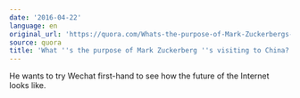```yaml
---
date: '2016-04-22'
language: en
original_url: 'https://quora.com/Whats-the-purpose-of-Mark-Zuckerbergs-visiting-to-China/answer/Clément-Renaud'
source: quora
title: 'What ''s the purpose of Mark Zuckerberg ''s visiting to China?'
---
```


He wants to try Wechat first-hand to see how the future of the Internet
looks like.
